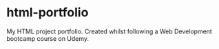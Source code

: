 # html-portfolio
My HTML project portfolio. Created whilst following a Web Development bootcamp course on Udemy.
